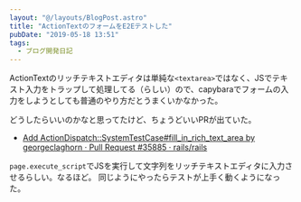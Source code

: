 ```yaml
---
layout: "@/layouts/BlogPost.astro"
title: "ActionTextのフォームをE2Eテストした"
pubDate: "2019-05-18 13:51"
tags:
  - ブログ開発日記
---
```

ActionTextのリッチテキストエディタは単純な`<textarea>`ではなく、JSでテキスト入力をトラップして処理してる（らしい）ので、capybaraでフォームの入力をしようとしても普通のやり方だとうまくいかなかった。

どうしたらいいのかなと思ってたけど、ちょうどいいPRが出ていた。

- [Add ActionDispatch::SystemTestCase#fill\_in\_rich\_text\_area by georgeclaghorn · Pull Request #35885 · rails/rails](https://github.com/rails/rails/pull/35885)

`page.execute_script`でJSを実行して文字列をリッチテキストエディタに入力させるらしい。なるほど。
同じようにやったらテストが上手く動くようになった。

